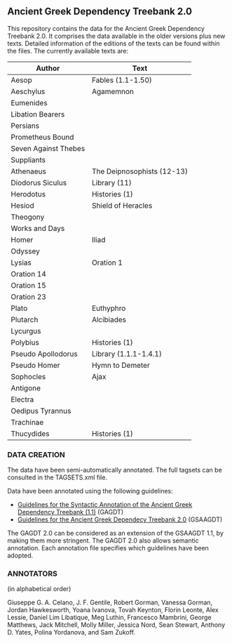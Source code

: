 ## Ancient Greek Dependency Treebank 2.0

This repository contains the data for the Ancient Greek Dependency Treebank 2.0. It comprises the data available 
in the older versions plus new texts. Detailed information of the editions of the texts can be found within the files.
The currently available texts are:

Author | Text 
------------ | ------------- 
Aesop | Fables (1.1-1.50) 
Aeschylus | Agamemnon 
 | Eumenides 
 | Libation Bearers 
 | Persians 
 | Prometheus Bound 
 | Seven Against Thebes 
 | Suppliants 
Athenaeus | The Deipnosophists (12-13) 
Diodorus Siculus | Library (11) 
Herodotus | Histories (1)
Hesiod | Shield of Heracles 
 | Theogony
 | Works and Days 
Homer | Iliad 
 | Odyssey 
Lysias | Oration 1 
 | Oration 14 
 | Oration 15 
 | Oration 23 
Plato | Euthyphro 
Plutarch | Alcibiades 
 | Lycurgus 
Polybius | Histories (1) 
Pseudo Apollodorus | Library (1.1.1-1.4.1)
Pseudo Homer |Hymn to Demeter
Sophocles | Ajax
 | Antigone
 | Electra
 | Oedipus Tyrannus
 | Trachinae 
Thucydides | Histories (1)

### DATA CREATION

The data have been semi-automatically annotated. The full tagsets can be consulted in the TAGSETS.xml file.

Data have been annotated using the following guidelines:
* [Guidelines for the Syntactic Annotation of the Ancient Greek Dependency Treebank (1.1)](http://nlp.perseus.tufts.edu/syntax/treebank/agdt/1.7/docs/guidelines.pdf) (GAGDT)
* [Guidelines for the Ancient Greek Dependecy Treebank 2.0](https://github.com/PerseusDL/treebank_data/tree/master/AGDT2/guidelines) (GSAAGDT)

The GAGDT 2.0 can be considered as an extension of the GSAAGDT 1.1, by making them more stringent. The GAGDT 2.0 also allows
semantic annotation. Each annotation file specifies which guidelines have been adopted.


### ANNOTATORS

(in alphabetical order)

Giuseppe G. A. Celano, J. F. Gentile, Robert Gorman, Vanessa Gorman,
Jordan Hawkesworth, Yoana Ivanova, Tovah Keynton, Florin Leonte, Alex Lessie,
Daniel Lim Libatique, Meg Luthin, Francesco Mambrini, George Matthews,
Jack Mitchell, Molly Miller, Jessica Nord, Sean Stewart, Anthony D. Yates,
Polina Yordanova, and Sam Zukoff.
